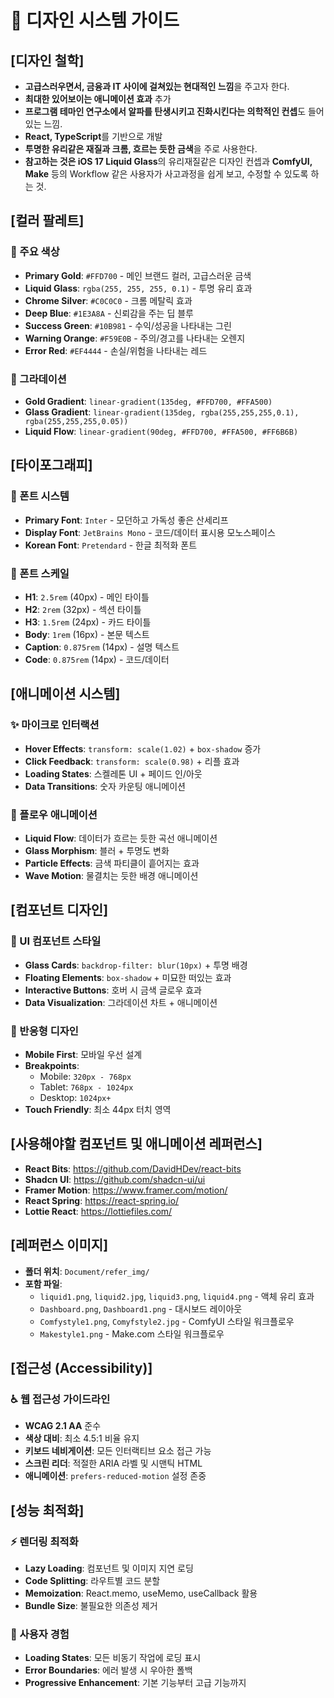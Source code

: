 # 🎨 디자인 시스템 가이드

## [디자인 철학]
- **고급스러우면서, 금융과 IT 사이에 걸쳐있는 현대적인 느낌**을 주고자 한다.
- **최대한 있어보이는 애니메이션 효과** 추가
- **프로그램 테마인 연구소에서 알파를 탄생시키고 진화시킨다는 의학적인 컨셉**도 들어있는 느낌.
- **React, TypeScript**를 기반으로 개발 
- **투명한 유리같은 재질과 크롬, 흐르는 듯한 금색**을 주로 사용한다.
- **참고하는 것은 iOS 17 Liquid Glass**의 유리재질같은 디자인 컨셉과 **ComfyUI, Make** 등의 Workflow 같은 사용자가 사고과정을 쉽게 보고, 수정할 수 있도록 하는 것.

## [컬러 팔레트]
### 🎨 주요 색상
- **Primary Gold**: `#FFD700` - 메인 브랜드 컬러, 고급스러운 금색
- **Liquid Glass**: `rgba(255, 255, 255, 0.1)` - 투명 유리 효과
- **Chrome Silver**: `#C0C0C0` - 크롬 메탈릭 효과
- **Deep Blue**: `#1E3A8A` - 신뢰감을 주는 딥 블루
- **Success Green**: `#10B981` - 수익/성공을 나타내는 그린
- **Warning Orange**: `#F59E0B` - 주의/경고를 나타내는 오렌지
- **Error Red**: `#EF4444` - 손실/위험을 나타내는 레드

### 🌈 그라데이션
- **Gold Gradient**: `linear-gradient(135deg, #FFD700, #FFA500)`
- **Glass Gradient**: `linear-gradient(135deg, rgba(255,255,255,0.1), rgba(255,255,255,0.05))`
- **Liquid Flow**: `linear-gradient(90deg, #FFD700, #FFA500, #FF6B6B)`

## [타이포그래피]
### 📝 폰트 시스템
- **Primary Font**: `Inter` - 모던하고 가독성 좋은 산세리프
- **Display Font**: `JetBrains Mono` - 코드/데이터 표시용 모노스페이스
- **Korean Font**: `Pretendard` - 한글 최적화 폰트

### 📏 폰트 스케일
- **H1**: `2.5rem` (40px) - 메인 타이틀
- **H2**: `2rem` (32px) - 섹션 타이틀  
- **H3**: `1.5rem` (24px) - 카드 타이틀
- **Body**: `1rem` (16px) - 본문 텍스트
- **Caption**: `0.875rem` (14px) - 설명 텍스트
- **Code**: `0.875rem` (14px) - 코드/데이터

## [애니메이션 시스템]
### ✨ 마이크로 인터랙션
- **Hover Effects**: `transform: scale(1.02)` + `box-shadow` 증가
- **Click Feedback**: `transform: scale(0.98)` + 리플 효과
- **Loading States**: 스켈레톤 UI + 페이드 인/아웃
- **Data Transitions**: 숫자 카운팅 애니메이션

### 🌊 플로우 애니메이션
- **Liquid Flow**: 데이터가 흐르는 듯한 곡선 애니메이션
- **Glass Morphism**: 블러 + 투명도 변화
- **Particle Effects**: 금색 파티클이 흩어지는 효과
- **Wave Motion**: 물결치는 듯한 배경 애니메이션

## [컴포넌트 디자인]
### 🧩 UI 컴포넌트 스타일
- **Glass Cards**: `backdrop-filter: blur(10px)` + 투명 배경
- **Floating Elements**: `box-shadow` + 미묘한 떠있는 효과
- **Interactive Buttons**: 호버 시 금색 글로우 효과
- **Data Visualization**: 그라데이션 차트 + 애니메이션

### 📱 반응형 디자인
- **Mobile First**: 모바일 우선 설계
- **Breakpoints**: 
  - Mobile: `320px - 768px`
  - Tablet: `768px - 1024px` 
  - Desktop: `1024px+`
- **Touch Friendly**: 최소 44px 터치 영역

## [사용해야할 컴포넌트 및 애니메이션 레퍼런스]
- **React Bits**: https://github.com/DavidHDev/react-bits
- **Shadcn UI**: https://github.com/shadcn-ui/ui
- **Framer Motion**: https://www.framer.com/motion/
- **React Spring**: https://react-spring.io/
- **Lottie React**: https://lottiefiles.com/

## [레퍼런스 이미지]
- **폴더 위치**: `Document/refer_img/`
- **포함 파일**: 
  - `liquid1.png`, `liquid2.jpg`, `liquid3.png`, `liquid4.png` - 액체 유리 효과
  - `Dashboard.png`, `Dashboard1.png` - 대시보드 레이아웃
  - `Comfystyle1.png`, `Comyfstyle2.jpg` - ComfyUI 스타일 워크플로우
  - `Makestyle1.png` - Make.com 스타일 워크플로우

## [접근성 (Accessibility)]
### ♿ 웹 접근성 가이드라인
- **WCAG 2.1 AA** 준수
- **색상 대비**: 최소 4.5:1 비율 유지
- **키보드 네비게이션**: 모든 인터랙티브 요소 접근 가능
- **스크린 리더**: 적절한 ARIA 라벨 및 시맨틱 HTML
- **애니메이션**: `prefers-reduced-motion` 설정 존중

## [성능 최적화]
### ⚡ 렌더링 최적화
- **Lazy Loading**: 컴포넌트 및 이미지 지연 로딩
- **Code Splitting**: 라우트별 코드 분할
- **Memoization**: React.memo, useMemo, useCallback 활용
- **Bundle Size**: 불필요한 의존성 제거

### 🎯 사용자 경험
- **Loading States**: 모든 비동기 작업에 로딩 표시
- **Error Boundaries**: 에러 발생 시 우아한 폴백
- **Progressive Enhancement**: 기본 기능부터 고급 기능까지

